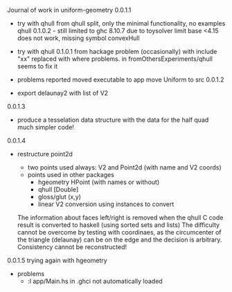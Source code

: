 Journal of work in uniform-geometry
0.0.1.1
- try with qhull from qhull split, only the minimal functionality, no examples 
            qhull 0.1.0.2
        - still limited to ghc 8.10.7 due to toysolver limit base <4.15
        does not work, missing symbol convexHull

- try with qhull 0.1.0.1 from hackage
        problem (occasionally) with include "xx" 
        replaced with <xx> where problems. in fromOthersExperiments/qhull
        seems to fix it 
- problems reported
    moved executable to app
    move Uniform to src
0.0.1.2
- export delaunay2 with list of V2 

0.0.1.3
- produce a tesselation data structure with the data for the half quad 
    much simpler code!

0.0.1.4
- restructure point2d
    - two points used always: V2 and Point2d (with name and V2 coords)
    - points used in other packages 
        - hgeometry HPoint (with names or without)
        - qhull [Double]
        - gloss/glut (x,y)
        - linear V2
        conversion using instances to convert
        
    The information about faces left/right is removed when the qhull C code result is converted to haskell (using sorted sets and lists)
    The difficulty cannot be overcome by testing with coordinaes, as 
    the circumcenter of the triangle (delaunay) can be on the edge and the decision is arbitrary. Consistency cannot be reconstructed!

0.0.1.5 trying again with hgeometry



- problems 
    - :l app/Main.hs in .ghci not automatically loaded
